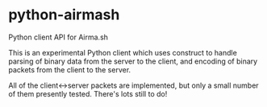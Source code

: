 # python-airmash

Python client API for Airma.sh

This is an experimental Python client which uses construct to handle parsing of binary data from the server to the client,
and encoding of binary packets from the client to the server.

All of the client<->server packets are implemented, but only a small number of them presently tested. There's lots still to do!
